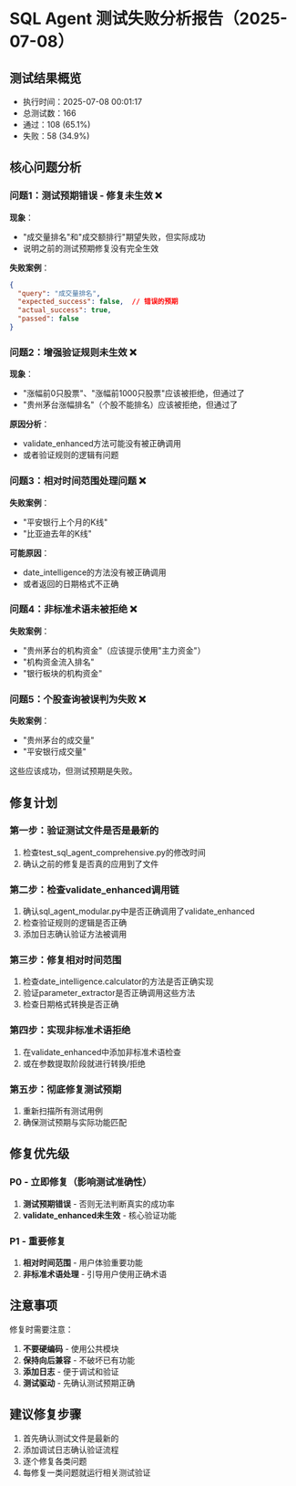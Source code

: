 # SQL Agent 测试失败分析报告（2025-07-08）

## 测试结果概览
- 执行时间：2025-07-08 00:01:17
- 总测试数：166
- 通过：108 (65.1%)
- 失败：58 (34.9%)

## 核心问题分析

### 问题1：测试预期错误 - 修复未生效 ❌
**现象**：
- "成交量排名"和"成交额排行"期望失败，但实际成功
- 说明之前的测试预期修复没有完全生效

**失败案例**：
```json
{
  "query": "成交量排名",
  "expected_success": false,  // 错误的预期
  "actual_success": true,
  "passed": false
}
```

### 问题2：增强验证规则未生效 ❌
**现象**：
- "涨幅前0只股票"、"涨幅前1000只股票"应该被拒绝，但通过了
- "贵州茅台涨幅排名"（个股不能排名）应该被拒绝，但通过了

**原因分析**：
- validate_enhanced方法可能没有被正确调用
- 或者验证规则的逻辑有问题

### 问题3：相对时间范围处理问题 ❌
**失败案例**：
- "平安银行上个月的K线"
- "比亚迪去年的K线"

**可能原因**：
- date_intelligence的方法没有被正确调用
- 或者返回的日期格式不正确

### 问题4：非标准术语未被拒绝 ❌
**失败案例**：
- "贵州茅台的机构资金"（应该提示使用"主力资金"）
- "机构资金流入排名"
- "银行板块的机构资金"

### 问题5：个股查询被误判为失败 ❌
**失败案例**：
- "贵州茅台的成交量"
- "平安银行成交量"

这些应该成功，但测试预期是失败。

## 修复计划

### 第一步：验证测试文件是否是最新的
1. 检查test_sql_agent_comprehensive.py的修改时间
2. 确认之前的修复是否真的应用到了文件

### 第二步：检查validate_enhanced调用链
1. 确认sql_agent_modular.py中是否正确调用了validate_enhanced
2. 检查验证规则的逻辑是否正确
3. 添加日志确认验证方法被调用

### 第三步：修复相对时间范围
1. 检查date_intelligence.calculator的方法是否正确实现
2. 验证parameter_extractor是否正确调用这些方法
3. 检查日期格式转换是否正确

### 第四步：实现非标准术语拒绝
1. 在validate_enhanced中添加非标准术语检查
2. 或在参数提取阶段就进行转换/拒绝

### 第五步：彻底修复测试预期
1. 重新扫描所有测试用例
2. 确保测试预期与实际功能匹配

## 修复优先级

### P0 - 立即修复（影响测试准确性）
1. **测试预期错误** - 否则无法判断真实的成功率
2. **validate_enhanced未生效** - 核心验证功能

### P1 - 重要修复
1. **相对时间范围** - 用户体验重要功能
2. **非标准术语处理** - 引导用户使用正确术语

## 注意事项

修复时需要注意：
1. **不要硬编码** - 使用公共模块
2. **保持向后兼容** - 不破坏已有功能
3. **添加日志** - 便于调试和验证
4. **测试驱动** - 先确认测试预期正确

## 建议修复步骤

1. 首先确认测试文件是最新的
2. 添加调试日志确认验证流程
3. 逐个修复各类问题
4. 每修复一类问题就运行相关测试验证